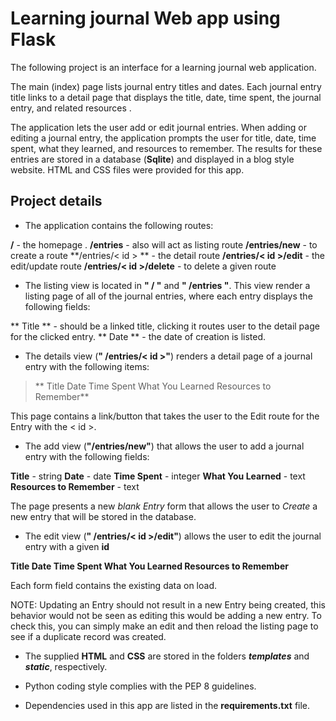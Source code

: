 # Learning journal Web app using Flask
The following project is an interface for a learning journal web application. 

The main (index) page lists journal entry titles and dates. Each journal entry title links to a detail page that displays the title, date, time spent, the journal entry, and related resources .

The application lets the user add or edit journal entries. When adding or editing a journal entry, the application prompts the user for title, date, time spent, what they learned, and resources to remember. The results for these entries are stored in a database (**Sqlite**) and displayed in a blog style website. HTML and CSS files were provided for this app.

## Project details
* The application contains the following routes:
>
**/** - the homepage .
**/entries** - also will act as listing route
**/entries/new** - to create a route
**/entries/< id > ** - the detail route
**/entries/< id >/edit** - the edit/update route
**/entries/< id >/delete** - to delete a given route


* The listing view is located in **" / "** and **" /entries "**.  This view render a listing page of all of the journal entries, where each entry displays the following fields:
>
** Title ** - should be a linked title, clicking it routes user to the detail page for the clicked entry.
** Date ** - the date of creation is listed.

*  The details view (**" /entries/< id >"**) renders a detail page of a journal entry with the following items:
>**
Title
Date
Time Spent
What You Learned
Resources to Remember**
>
This page contains a link/button that takes the user to the Edit route for the Entry with the < id >.

* The add view (**"/entries/new"**) that allows the user to add a journal entry with the following fields:
>
**Title** - string
**Date** - date
**Time Spent** - integer
**What You Learned** - text
**Resources to Remember** - text
>
The page presents a new _blank Entry_ form that allows the user to _Create_ a new entry that will be stored in the database.

* The edit view (**" /entries/< id >/edit"**) allows the user to edit the journal entry with a given **id**
>
**Title
Date
Time Spent
What You Learned
Resources to Remember**
>
Each form field contains the existing data on load.
>
NOTE: Updating an Entry should not result in a new Entry being created, this behavior would not be seen as editing this would be adding a new entry. To check this, you can simply make an edit and then reload the listing page to see if a duplicate record was created.

* The supplied **HTML** and **CSS** are stored in the folders _**templates**_ and _**static**_, respectively. 

* Python coding style complies with the PEP 8 guidelines.

* Dependencies used in this app are listed in the **requirements.txt** file.
